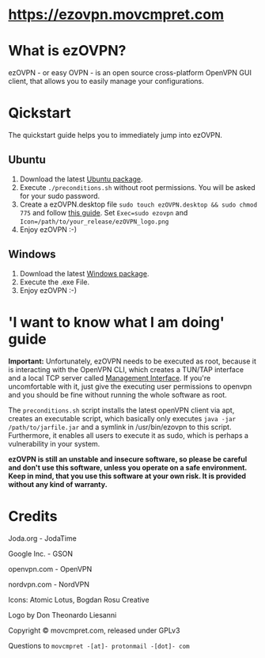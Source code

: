 # https://ezovpn.movcmpret.com

# What is ezOVPN?
ezOVPN - or easy OVPN - is an open source cross-platform OpenVPN GUI client, that allows you to easily manage your configurations. 


# Qickstart 
The quickstart guide helps you to immediately jump into ezOVPN. 

## Ubuntu 
1. Download the latest [Ubuntu package](https://ezovpn.movcmpret.com/#containerDownload). 
2. Execute `./preconditions.sh` without root permissions. You will be asked for your sudo password. 
3. Create a ezOVPN.desktop file `sudo touch ezOVPN.desktop && sudo chmod 775` and follow [this guide](https://developer.gnome.org/integration-guide/stable/desktop-files.html.en=). Set `Exec=sudo ezovpn` and `Icon=/path/to/your_release/ezOVPN_logo.png`
4. Enjoy ezOVPN :-)

## Windows
1. Download the latest [Windows package](https://ezovpn.movcmpret.com/#containerDownload). 
2. Execute the .exe File.
3. Enjoy ezOVPN :-)

# 'I want to know what I am doing' guide
__Important:__ Unfortunately, ezOVPN needs to be executed as root, because it is interacting with the OpenVPN CLI, which creates a TUN/TAP interface and a local TCP server called [Management Interface](https://openvpn.net/community-resources/management-interface/). If you're uncomfortable with it, just give the executing user permissions to openvpn and you should be fine without running the whole software as root.

The `preconditions.sh` script installs the latest openVPN client via apt, creates an executable script, which basically only executes `java -jar /path/to/jarfile.jar` and a symlink in /usr/bin/ezovpn to this script. Furthermore, it enables all users to execute it as sudo, which is perhaps a vulnerability in your system.

__ezOVPN is still an unstable and insecure software, so please be careful and don't use this software, unless you operate on a safe environment. Keep in mind, that you use this software at your own risk. It is provided without any kind of warranty.__



# Credits

Joda.org - JodaTime

Google Inc. - GSON 

openvpn.com - OpenVPN

nordvpn.com - NordVPN

Icons: Atomic Lotus, Bogdan Rosu Creative

Logo by Don Theonardo Liesanni



Copyright © movcmpret.com, released under GPLv3

Questions to `movcmpret -[at]- protonmail -[dot]- com`
